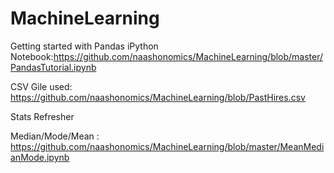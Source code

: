 # MachineLearning

Getting started with Pandas
iPython Notebook:https://github.com/naashonomics/MachineLearning/blob/master/PandasTutorial.ipynb 

CSV Gile used: https://github.com/naashonomics/MachineLearning/blob/PastHires.csv

Stats Refresher 

Median/Mode/Mean : https://github.com/naashonomics/MachineLearning/blob/master/MeanMedianMode.ipynb 
 
